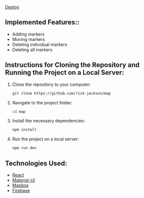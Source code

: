 [Deploy](https://spontaneous-pasca-7bc53d.netlify.app/)

## Implemented Features::

- Adding markers
- Moving markers
- Deleting individual markers
- Deleting all markers

## Instructions for Cloning the Repository and Running the Project on a Local Server:

1. Clone the repository to your computer:

   ```bash
   git clone https://github.com/rick-jackson/map
   ```

2. Navigate to the project folder:
   ```bash
   cd map
   ```
3. Install the necessary dependencies:
   ```bash
   npm install
   ```
4. Run the project on a local server:

   ```bash
   npm run dev

   ```

## Technologies Used:

- [React](https://reactjs.org/)
- [Material-UI](https://mui.com/)
- [Mapbox](https://www.mapbox.com/)
- [Firebase](https://firebase.google.com/)

